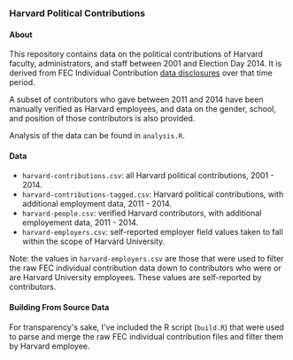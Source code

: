 ### Harvard Political Contributions

#### About

This repository contains data on the political contributions of Harvard faculty, administrators, and staff between 2001 and Election Day 2014. It is derived from FEC Individual Contribution [data disclosures](http://www.fec.gov/finance/disclosure/ftpdet.shtml) over that time period. 

A subset of contributors who gave between 2011 and 2014 have been manually verified as Harvard employees, and data on the gender, school, and position of those contributors is also provided. 

Analysis of the data can be found in ```analysis.R```.

#### Data

* ```harvard-contributions.csv```: all Harvard political contributions, 2001 - 2014. 
* ```harvard-contributions-tagged.csv```: Harvard political contributions, with additional employment data, 2011 - 2014. 
* ```harvard-people.csv```: verified Harvard contributors, with additional employement data, 2011 - 2014.  
* ```harvard-employers.csv```: self-reported employer field values taken to fall within the scope of Harvard University. 

Note: the values in ```harvard-employers.csv``` are those that were used to filter the raw FEC individual contribution data down to contributors who were or are Harvard University employees. These values are self-reported by contributors. 

#### Building From Source Data

For transparency's sake, I've included the R script (```build.R```) that were used to parse and merge the raw FEC individual contribution files and filter them by Harvard employee. 
